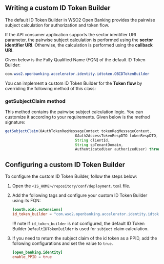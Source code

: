 ## Writing a custom ID Token Builder

The default ID Token Builder in WSO2 Open Banking provides the pairwise subject calculation for authorization and token 
flow.

If the API consumer application supports the sector identifier URI parameter, the pairwise subject calculation is 
performed using the **sector identifier URI**. Otherwise, the calculation is performed using the **callback URI**.

Given below is the Fully Qualified Name (FQN) of the default ID Token Builder: 

``` java
com.wso2.openbanking.accelerator.identity.idtoken.OBIDTokenBuilder
```

You can implement a custom ID Token Builder for the **Token flow** by overriding the following method of this class:

### getSubjectClaim method

This method contains the pairwise subject calculation logic. You can customize it according to your requirements. Given 
below is the method signature:

``` java
getSubjectClaim(OAuthTokenReqMessageContext tokenReqMessageContext,
                                OAuth2AccessTokenRespDTO tokenRespDTO,
                                String clientId,
                                String spTenantDomain,
                                AuthenticatedUser authorizedUser) throws IdentityOAuth2Exception;
```

## Configuring a custom ID Token Builder

To configure the custom ID Token Builder, follow the steps below:

1. Open the `<IS_HOME>/repository/conf/deployment.toml` file.

2. Add the following tags and configure your custom ID Token Builder using its FQN:

    ``` toml
    [oauth.oidc.extensions]
    id_token_builder = "com.wso2.openbanking.accelerator.identity.idtoken.OBIDTokenBuilder"
    ```
   
    !!! note
        If `id_token_builder` is not configured, the default ID Token Builder `DefaultIDTokenBuilder` is used for 
        `subject` claim calculation. 

3. If you need to return the subject claim of the id token as a PPID, add the following configurations and set the value to `true`.

    ``` toml
    [open_banking.identity] 
    enable_PPID = true
    ```